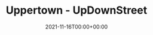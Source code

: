 ---
title: Uppertown - UpDownStreet
stack: MERN
slug: https://uppertown.osc-fr1.scalingo.io/
date: 2021-11-16T00:00+00:00
thumbs: ../images/img/upe.jpg
repofront: https://github.com/Stilgaar/uppertown-front-reactjs
repoback: https://github.com/Stilgaar/uppertown-back-nodejs
---